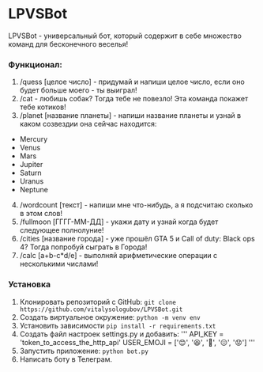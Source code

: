 # LPVSBot

LPVSBot - универсальный бот, который содержит в себе множество команд для бесконечного веселья!

### Функционал:
1. /quess [целое число] - придумай и напиши целое число, если оно будет больше моего - ты выиграл!
2. /cat - любишь собак? Тогда тебе не повезло! Эта команда покажет тебе котиков!
3. /planet [название планеты] - напиши название планеты и узнай в каком созвездии она сейчас находится:
- Mercury
- Venus
- Mars
- Jupiter
- Saturn
- Uranus
- Neptune
4. /wordcount [текст] - напиши мне что-нибудь, а я подсчитаю сколько в этом слов!
5. /fullmoon [ГГГГ-ММ-ДД] - укажи дату и узнай когда будет следующее полнолуние!
6. /cities [название города] - уже прошёл GTA 5 и Call of duty: Black ops 4? Тогда попробуй сыграть в Города!
7. /calc [a+b-c*d/e] - выполняй арифметические операции с несколькими числами!

### Установка

1. Клонировать репозиторий с GitHub: `git clone https://github.com/vitalysologubov/LPVSBot.git`
2. Создать виртуальное окружение: `python -m venv env`
3. Установить зависимости `pip install -r requirements.txt`
4. Создать файл настроек settings.py и добавить:
'''
API_KEY = 'token_to_access_the_http_api'
USER_EMOJI = [':blush:', ':laughing:', ':grimacing:', ':expressionless:', ':worried:']
'''
5. Запустить приложение: `python bot.py`
6. Написать боту в Телеграм.

